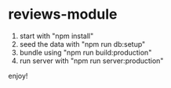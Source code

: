 # reviews-module

1. start with "npm install"
2. seed the data with "npm run db:setup"
3. bundle using "npm run build:production"
4. run server with "npm run server:production"

enjoy!


